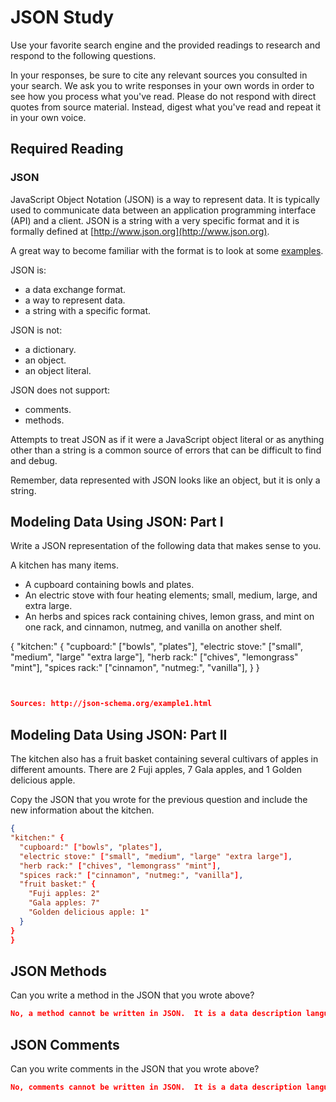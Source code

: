 # JSON Study

Use your favorite search engine and the provided readings to research and
respond to the following questions.

In your responses, be sure to cite any relevant sources you consulted in your
search. We ask you to write responses in your own words in order to see how you
process what you've read. Please do not respond with direct quotes from source
material. Instead, digest what you've read and repeat it in your own voice.

## Required Reading

### JSON

JavaScript Object Notation (JSON) is a way to represent data. It is typically used to communicate data
between an application programming interface (API) and a client. JSON is a string with a very specific format and it is formally defined at [http://www.json.org](http://www.json.org).

A great way to become familiar with the format is to look at some [examples](http://www.json.org/example.html).

JSON is:
-   a data exchange format.
-   a way to represent data.
-   a string with a specific format.

JSON is not:
-   a dictionary.
-   an object.
-   an object literal.

JSON does not support:
-   comments.
-   methods.

Attempts to treat JSON as if it were a JavaScript object literal or as anything
other than a string is a common source of errors that can be difficult to find
and debug.

Remember, data represented with JSON looks like an object, but it is only a
string.

## Modeling Data Using JSON: Part I

Write a JSON representation of the following data that makes sense to you.

A kitchen has many items.
-   A cupboard containing bowls and plates.
-   An electric stove with four heating elements; small, medium, large, and
    extra large.
-   An herbs and spices rack containing chives, lemon grass, and mint on one
    rack, and cinnamon, nutmeg, and vanilla on another shelf.

{
"kitchen:" {
"cupboard:" ["bowls", "plates"],
"electric stove:" ["small", "medium", "large" "extra large"],
"herb rack:" ["chives", "lemongrass" "mint"],
"spices rack:" ["cinnamon", "nutmeg:", "vanilla"],
}
}

```json


Sources: http://json-schema.org/example1.html

```

## Modeling Data Using JSON: Part II

The kitchen also has a fruit basket containing several cultivars of apples in
different amounts. There are 2 Fuji apples, 7 Gala apples, and 1 Golden
delicious apple.

Copy the JSON that you wrote for the previous question and include the new information about the kitchen.

```json
{
"kitchen:" {
  "cupboard:" ["bowls", "plates"],
  "electric stove:" ["small", "medium", "large" "extra large"],
  "herb rack:" ["chives", "lemongrass" "mint"],
  "spices rack:" ["cinnamon", "nutmeg:", "vanilla"],
  "fruit basket:" {
    "Fuji apples: 2"
    "Gala apples: 7"
    "Golden delicious apple: 1"
  }
}
}
```

## JSON Methods

Can you write a method in the JSON that you wrote above?

```json
No, a method cannot be written in JSON.  It is a data description language only.
```

## JSON Comments

Can you write comments in the JSON that you wrote above?

```json
No, comments cannot be written in JSON.  It is a data description language only.
```
